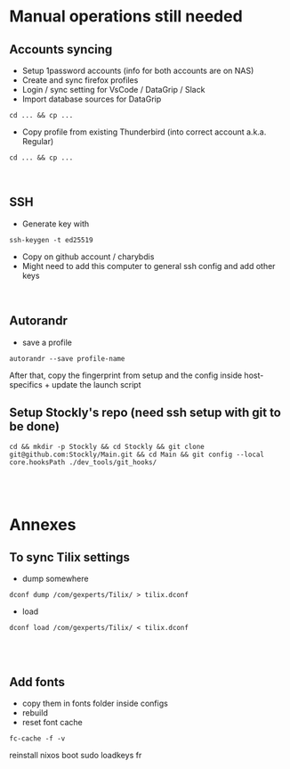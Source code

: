 # Manual operations still needed

## Accounts syncing
- Setup 1password accounts (info for both accounts are on NAS)
- Create and sync firefox profiles
- Login / sync setting for VsCode / DataGrip / Slack
- Import database sources for DataGrip
```
cd ... && cp ...
```
- Copy profile from existing Thunderbird (into correct account a.k.a. Regular)
```
cd ... && cp ...
```
<br />

## SSH
- Generate key with 
```
ssh-keygen -t ed25519
```
- Copy on github account / charybdis
- Might need to add this computer to general ssh config and add other keys
<br />

## Autorandr
- save a profile
```
autorandr --save profile-name
```
After that, copy the fingerprint from setup and the config inside host-specifics + update the launch script
<br />

## Setup Stockly's repo (need ssh setup with git to be done)
```
cd && mkdir -p Stockly && cd Stockly && git clone git@github.com:Stockly/Main.git && cd Main && git config --local core.hooksPath ./dev_tools/git_hooks/
```
<br />
<br />

# Annexes
## To sync Tilix settings

- dump somewhere  
```
dconf dump /com/gexperts/Tilix/ > tilix.dconf
```  
- load  
```
dconf load /com/gexperts/Tilix/ < tilix.dconf
```
<br />
<br />

## Add fonts
- copy them in fonts folder inside configs
- rebuild
- reset font cache
```
fc-cache -f -v
```



reinstall nixos boot
sudo loadkeys fr

